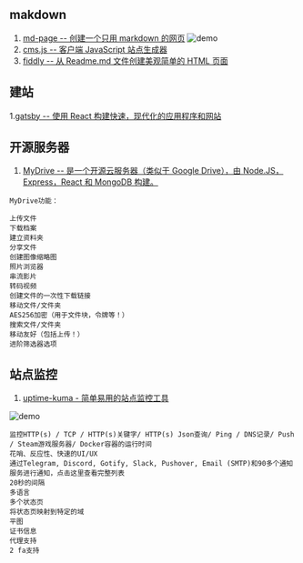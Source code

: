 ## makdown

1. [md-page -- 创建一个只用 markdown 的网页](https://github.com/oscarmorrison/md-page)
   ![demo](https://user-images.githubusercontent.com/1651212/46581080-1cefcb00-ca7d-11e8-8a4f-828dbe945dc6.png)
2. [cms.js -- 客户端 JavaScript 站点生成器](https://github.com/chrisdiana/cms.js)
3. [fiddly -- 从 Readme.md 文件创建美观简单的 HTML 页面](https://github.com/SaraVieira/fiddly)

## 建站

1.[gatsby -- 使用 React 构建快速，现代化的应用程序和网站](https://github.com/gatsbyjs/gatsby)

## 开源服务器

1. [MyDrive -- 是一个开源云服务器（类似于 Google Drive），由 Node.JS，Express，React 和 MongoDB 构建。](https://github.com/subnub/myDrive)

```
MyDrive功能：

上传文件
下载档案
建立资料夹
分享文件
创建图像缩略图
照片浏览器
串流影片
转码视频
创建文件的一次性下载链接
移动文件/文件夹
AES256加密（用于文件块，令牌等！）
搜索文件/文件夹
移动友好（包括上传！）
进阶筛选器选项
```

## 站点监控

1. [uptime-kuma - 简单易用的站点监控工具](https://github.com/louislam/uptime-kuma)

![demo](https://user-images.githubusercontent.com/1336778/212262296-e6205815-ad62-488c-83ec-a5b0d0689f7c.jpg)

```
监控HTTP(s) / TCP / HTTP(s)关键字/ HTTP(s) Json查询/ Ping / DNS记录/ Push / Steam游戏服务器/ Docker容器的运行时间
花哨、反应性、快速的UI/UX
通过Telegram, Discord, Gotify, Slack, Pushover, Email (SMTP)和90多个通知服务进行通知，点击这里查看完整列表
20秒的间隔
多语言
多个状态页
将状态页映射到特定的域
平图
证书信息
代理支持
2 fa支持
```
